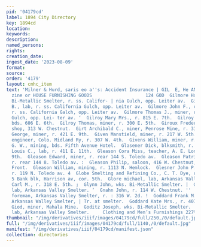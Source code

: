 ```yaml
---
pid: '04179cd'
label: 1894 City Directory
key: 1894cd
location: 
keywords: 
description: 
named_persons: 
rights: 
creation_date: 
ingest_date: '2023-08-09'
format: 
source: 
order: '4179'
layout: cmhc_item
text: 'Milner & Hurd, saris eo a''s: Accident Insurance | GIL  E, He ANDREWS, "a''csustet
  zine or HOUSE FURNISHING GOODS                    124 GOD  Gilmore Harry B., lab,
  Bi-Metallic Smelter, r. ss. Califor- | nia Gulch, opp. Leiter av.  Gilmore James
  B., lab, r. ss. California Gulch, opp. Leiter av.  Gilmore John F., clk, H. W. Lampson,
  r. ss. California Galch, opp. Leiter av.  Gilmore Thomas J., miner, r. ss. California
  Gulch, opp. Lei- ter av. ‘  Gilroy Mary Mrs., r. 815 E. 7th.  Gilroy Patrick, miner,
  bds. 606 E. 6th.  Gilroy Thomas, miner, r. 300 E. 5th.  Giroux Frederick L., carriage
  shop, 313 W. Chestnut.  Girt Archibald C., miner, Penrose Mine, r. 314 E. 5th.  Gisin
  George, miner, r. 421 E. 9th.  Given Manstield, miner, r. 217 W. 5th.  Givens Daniel,
  engineer, Colo. Midland Ry, r. 307 W. 4th.  Givens William, miner, r. 729 E. 7th.  Gladden
  G. W., mining, bds. Fifth Avenue Hotel.  Glasener Dick, blksmith, r. 231 E. 7th.  Glauner
  Louis C., lab, r. 411 E. 11th.  Gleason Cora Miss, teacher, A. E. Long, r. 116 W.
  9th.  Gleason Edward, miner, r. rear 144 S. Toledo av.  Gleason Patrick, miner,
  r. rear 144 8. Toledo av. :  Gleason Philip, saloon, 416 W. Chestnut, r. 207 W.
  Front.  Gleason William, mining, r. 1113 N. Hemlock.  Glesner John P., engineer,
  r. 119 N. Toledo av. 4  Globe Smelting and Refining Co., C. T. Dye, resident agt,
  5 Bank blk, Harrison av, cor. 5th.  Glore michael, lab, Arkansas Valley Smelter.  Glover
  Carl M., r. 318 E. 5th. ;  Glynn John, wks. Bi-Metallic Smelter. |  Glynn Robert,
  lab, Arkansas Valley Smelter. ‘  Gnahn John, r. 114 W. Chestnut. ''  Goatman William,
  foreman, Arkansas Valley Smelter, r. : 316 W. 2d. !  Goddard Frank M., timekeeper,
  Arkansas Walley Smelter, | Tr. at smelter.  Goddard Kate Mrs., r. 407 E. 5th.  Godioz
  Giod, miner, Mahala Mine.  Goditz Joseph, wks. Bi-Metallic Smelter.  Goditz Tony,
  lab, Arkansas Valley Smelter.     Clothing and Men’s Furnishings 227%." 5"" '
thumbnail: "/img/derivatives/iiif/images/04179cd/full/250,/0/default.jpg"
full: "/img/derivatives/iiif/images/04179cd/full/1140,/0/default.jpg"
manifest: "/img/derivatives/iiif/04179cd/manifest.json"
collection: directories
---
```

